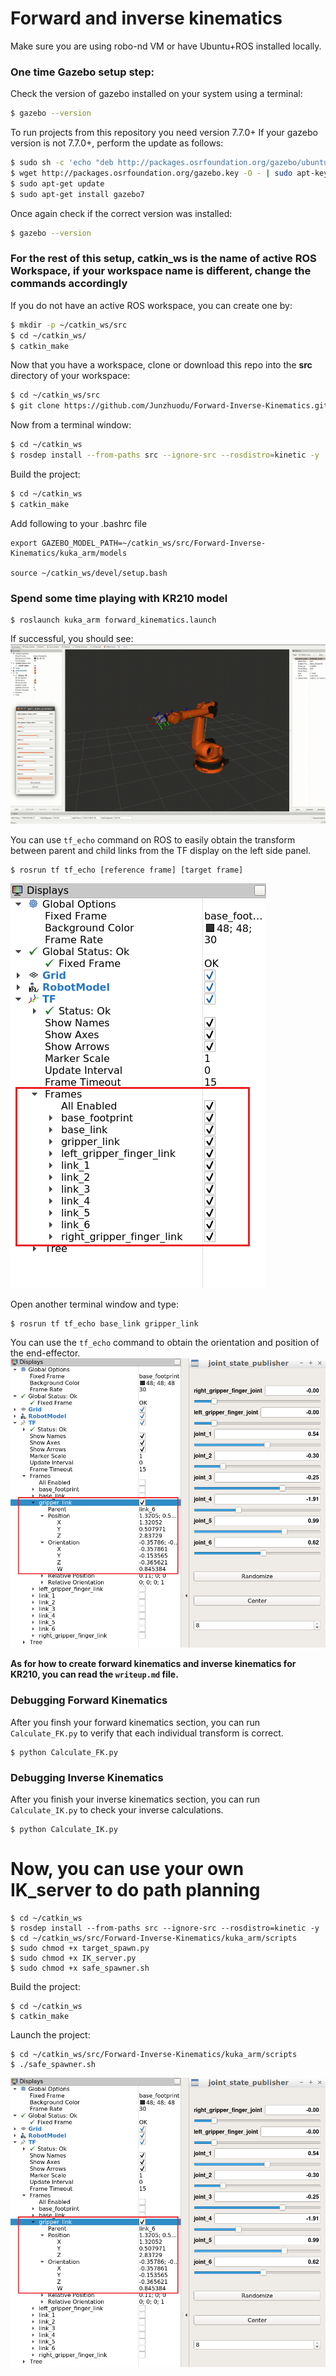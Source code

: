 
# Forward and inverse kinematics

Make sure you are using robo-nd VM or have Ubuntu+ROS installed locally.

### One time Gazebo setup step:
Check the version of gazebo installed on your system using a terminal:
```sh
$ gazebo --version
```
To run projects from this repository you need version 7.7.0+
If your gazebo version is not 7.7.0+, perform the update as follows:
```sh
$ sudo sh -c 'echo "deb http://packages.osrfoundation.org/gazebo/ubuntu-stable `lsb_release -cs` main" > /etc/apt/sources.list.d/gazebo-stable.list'
$ wget http://packages.osrfoundation.org/gazebo.key -O - | sudo apt-key add -
$ sudo apt-get update
$ sudo apt-get install gazebo7
```

Once again check if the correct version was installed:
```sh
$ gazebo --version
```
### For the rest of this setup, catkin_ws is the name of active ROS Workspace, if your workspace name is different, change the commands accordingly

If you do not have an active ROS workspace, you can create one by:
```sh
$ mkdir -p ~/catkin_ws/src
$ cd ~/catkin_ws/
$ catkin_make
```

Now that you have a workspace, clone or download this repo into the **src** directory of your workspace:
```sh
$ cd ~/catkin_ws/src
$ git clone https://github.com/Junzhuodu/Forward-Inverse-Kinematics.git
```

Now from a terminal window:

```sh
$ cd ~/catkin_ws
$ rosdep install --from-paths src --ignore-src --rosdistro=kinetic -y
```
Build the project:
```sh
$ cd ~/catkin_ws
$ catkin_make
```

Add following to your .bashrc file
```
export GAZEBO_MODEL_PATH=~/catkin_ws/src/Forward-Inverse-Kinematics/kuka_arm/models

source ~/catkin_ws/devel/setup.bash
```

[//]: # (Image References)

[image1]: ./misc_images/misc1.png
[image2]: ./misc_images/misc4.png
[image3]: ./misc_images/misc5.png

### Spend some time playing with KR210 model
```
$ roslaunch kuka_arm forward_kinematics.launch 
```
If successful, you should see:
![alt text][image1]

You can use `tf_echo` command on ROS to easily obtain the transform between parent and child links from the TF display on the left side panel.
```
$ rosrun tf tf_echo [reference frame] [target frame] 
```
![alt text][image2]

Open another terminal window and type:
```
$ rosrun tf tf_echo base_link gripper_link
```
You can use the `tf_echo` command to obtain the orientation and position of the end-effector. 
![alt text][image3]

**As for how to create forward kinematics and inverse kinematics for KR210, you can read the `writeup.md` file.**

### Debugging Forward Kinematics
After you finsh your forward kinematics section, you can run `Calculate_FK.py` to verify that each individual transform is correct.
```
$ python Calculate_FK.py
```

### Debugging Inverse Kinematics
After you finish your inverse kinematics section, you can run `Calculate_IK.py` to check your inverse calculations. 
```
$ python Calculate_IK.py
```
# Now, you can use your own IK_server to do path planning
```
$ cd ~/catkin_ws
$ rosdep install --from-paths src --ignore-src --rosdistro=kinetic -y
$ cd ~/catkin_ws/src/Forward-Inverse-Kinematics/kuka_arm/scripts
$ sudo chmod +x target_spawn.py
$ sudo chmod +x IK_server.py
$ sudo chmod +x safe_spawner.sh
```
Build the project:
```
$ cd ~/catkin_ws
$ catkin_make
```
Launch the project:
```
$ cd ~/catkin_ws/src/Forward-Inverse-Kinematics/kuka_arm/scripts
$ ./safe_spawner.sh
```
![alt text][image3]
